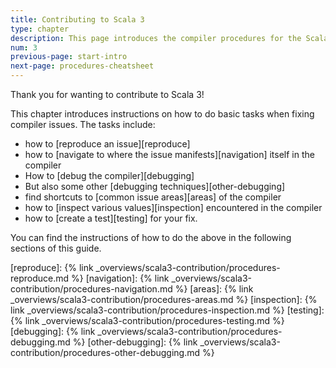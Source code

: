 ```yaml
---
title: Contributing to Scala 3
type: chapter
description: This page introduces the compiler procedures for the Scala 3 compiler.
num: 3
previous-page: start-intro
next-page: procedures-cheatsheet
---
```


Thank you for wanting to contribute to Scala 3!

This chapter introduces instructions
on how to do basic tasks when fixing compiler issues. The tasks include:
- how to [reproduce an issue][reproduce]
- how to [navigate to where the issue manifests][navigation] itself in the compiler
- How to [debug the compiler][debugging]
- But also some other [debugging techniques][other-debugging]
- find shortcuts to [common issue areas][areas] of the compiler
- how to [inspect various values][inspection] encountered in the compiler
- how to [create a test][testing] for your fix.

You can find the instructions of how to do the above in the following sections of this guide.

[reproduce]: {% link _overviews/scala3-contribution/procedures-reproduce.md %}
[navigation]: {% link _overviews/scala3-contribution/procedures-navigation.md %}
[areas]: {% link _overviews/scala3-contribution/procedures-areas.md %}
[inspection]: {% link _overviews/scala3-contribution/procedures-inspection.md %}
[testing]: {% link _overviews/scala3-contribution/procedures-testing.md %}
[debugging]: {% link _overviews/scala3-contribution/procedures-debugging.md %}
[other-debugging]: {% link _overviews/scala3-contribution/procedures-other-debugging.md %}
